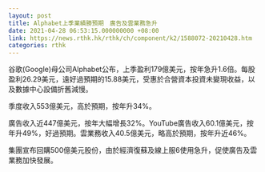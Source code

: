 ```yaml
---
layout: post
title: Alphabet上季業績勝預期　廣告及雲業務急升
date: 2021-04-28 06:53:15.000000000 +08:00
link: https://news.rthk.hk/rthk/ch/component/k2/1588072-20210428.htm
categories: rthk
---
```


谷歌(Google)母公司Alphabet公布，上季盈利179億美元，按年急升1.6倍。每股盈利26.29美元，遠好過預期的15.88美元，受惠於合營資本投資未變現收益，以及數據中心設備折舊減慢。

季度收入553億美元，高於預期，按年升34%。

廣告收入近447億美元，按年大幅增長32%。YouTube廣告收入60.1億美元，按年升49%，好過預期。雲業務收入40.5億美元，略高於預期，按年升近46%。

集團宣布回購500億美元股份，由於經濟復蘇及線上服6使用急升，促使廣告及雲業務加快發展。
